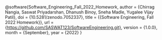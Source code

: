 @software{Software_Engineering_Fall_2022_Homework,
    author    = {Chirrag Nangia, Saswat Priyadarshan, Dhanush Binoy, Sneha Madle, Yugalee Vijay Patil},
    doi = {10.5281/zenodo.7052337},
    title = {{Software Engineering, Fall 2022 Homework}},
    url = {https://github.com/SASWAT123/SoftwareEngineering.git},
    version = {1.0.0},
    month = {September},
    year = {2022}
}
